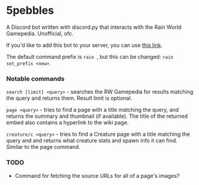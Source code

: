 # 5pebbles
A Discord bot written with discord.py that interacts with the Rain World Gamepedia. Unofficial, ofc.

If you'd like to add this bot to your server, you can use [this link](https://discord.com/api/oauth2/authorize?client_id=739950956313051219&permissions=67488832&scope=bot).

The default command prefix is `rain `, but this can be changed: `rain set_prefix <new>`.

### Notable commands
`search [limit] <query>` - searches the RW Gamepedia for results matching the query and returns them. Result limit is optional.

`page <query>` - tries to find a page with a title matching the query, and returns the summary and thumbnail (if available). The title of the returned embed also contains a hyperlink to the wiki page.

`creature/c <query>` - tries to find a Creature page with a title matching the query and and returns what creature stats and spawn info it can find. Similar to the page command. 

### TODO
- Command for fetching the source URLs for all of a page's images?
